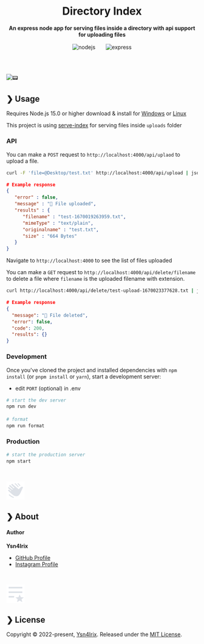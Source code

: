 <h1 align="center">Directory Index</h1>

<p align="center">
  <b>An express node app for serving files inside a directory with api support for uploading files
  </b>
  <br>
</p>

<p align="center">
  <img width="150px" src="https://res.cloudinary.com/ydevcloud/image/upload/v1658183164/yassi/mgkhs4y9ydmoyjyozulf.svg" align="center" alt="nodejs" />
  &nbsp; &nbsp; &nbsp;
  <img width="200px" src="https://res.cloudinary.com/ydevcloud/image/upload/v1662120635/yassi/r923h19buxqfs5ouzzf6.svg" align="center" alt="express" />
  <br>
</p>

<br>
<br>

![📟](https://res.cloudinary.com/ydevcloud/image/upload/v1656874185/asm9cp84cbuuqmarw9wq.png)

## ❯ Usage

Requires Node.js 15.0 or higher download & install for [Windows](https://nodejs.org/en/download/) or [Linux](https://nodejs.org/en/download/)

This project is using [serve-index](https://github.com/expressjs/serve-index) for serving files inside `uploads` folder

### API

You can make a `POST` request to `http://localhost:4000/api/uplaod` to upload a file.

```sh
curl -F 'file=@Desktop/test.txt' http://localhost:4000/api/upload | json_pp
```

```json
# Example response
{
   "error" : false,
   "message" : "🎉 File uploaded",
   "results" : {
      "filename" : "test-1670019263959.txt",
      "mimeType" : "text/plain",
      "originalname" : "test.txt",
      "size" : "664 Bytes"
   }
}
```

Navigate to `http://localhost:4000` to see the list of files uploaded

You can make a `GET` request to `http://localhost:4000/api/delete/filename` to delete a file where `filename` is the uploaded filename with extension.

```sh
curl http://localhost:4000/api/delete/test-upload-1670023377628.txt | json_pp
```

```json
# Example response
{
  "message": "🎉 File deleted",
  "error": false,
  "code": 200,
  "results": {}
}
```

### Development

Once you've cloned the project and installed dependencies with `npm install` (or `pnpm install` or `yarn`), start a development server:

-   edit `PORT` (optional) in .env

```sh
# start the dev server
npm run dev

# format
npm run format
```

### Production

```sh
# start the production server
npm start
```

<br>

![🙌](https://raw.githubusercontent.com/ahmadawais/stuff/master/images/git/connect.png)

## ❯ About

#### Author

**Ysn4Irix**

-   [GitHub Profile](https://github.com/Ysn4irix)
-   [Instagram Profile](https://instagram.com/ysn.irix)

<br>

![📃](https://raw.githubusercontent.com/ahmadawais/stuff/master/images/git/license.png)

## ❯ License

Copyright © 2022-present, [Ysn4Irix](https://github.com/Ysn4Irix).
Released under the [MIT License](LICENSE).
